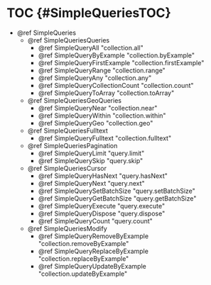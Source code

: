 TOC {#SimpleQueriesTOC}
=======================

- @ref SimpleQueries
  - @ref SimpleQueriesQueries
    - @ref SimpleQueryAll "collection.all"
    - @ref SimpleQueryByExample "collection.byExample"
    - @ref SimpleQueryFirstExample "collection.firstExample"
    - @ref SimpleQueryRange "collection.range"
    - @ref SimpleQueryAny "collection.any"
    - @ref SimpleQueryCollectionCount "collection.count"
    - @ref SimpleQueryToArray "collection.toArray"
  - @ref SimpleQueriesGeoQueries
    - @ref SimpleQueryNear "collection.near"
    - @ref SimpleQueryWithin "collection.within"
    - @ref SimpleQueryGeo "collection.geo"
  - @ref SimpleQueriesFulltext
    - @ref SimpleQueryFulltext "collection.fulltext"
  - @ref SimpleQueriesPagination
    - @ref SimpleQueryLimit "query.limit"
    - @ref SimpleQuerySkip "query.skip"
  - @ref SimpleQueriesCursor
    - @ref SimpleQueryHasNext "query.hasNext"
    - @ref SimpleQueryNext "query.next"
    - @ref SimpleQuerySetBatchSize "query.setBatchSize"
    - @ref SimpleQueryGetBatchSize "query.getBatchSize"
    - @ref SimpleQueryExecute "query.execute"
    - @ref SimpleQueryDispose "query.dispose"
    - @ref SimpleQueryCount "query.count"
  - @ref SimpleQueriesModify
    - @ref SimpleQueryRemoveByExample "collection.removeByExample"
    - @ref SimpleQueryReplaceByExample "collection.replaceByExample"
    - @ref SimpleQueryUpdateByExample "collection.updateByExample"
